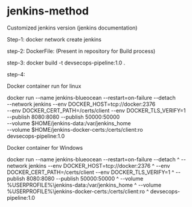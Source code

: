 # jenkins-method

Customized jenkins version (jenkins documentation)

Step-1:
docker network create jenkins

step-2:
DockerFile: (Present in repository for Build process)

step-3:
docker build -t devsecops-pipeline:1.0 .

step-4:

Docker container run for linux 

docker run --name jenkins-blueocean --restart=on-failure --detach \
  --network jenkins --env DOCKER_HOST=tcp://docker:2376 \
  --env DOCKER_CERT_PATH=/certs/client --env DOCKER_TLS_VERIFY=1 \
  --publish 8080:8080 --publish 50000:50000 \
  --volume $HOME/jenkins-data:/var/jenkins_home \
  --volume $HOME/jenkins-docker-certs:/certs/client:ro \
   devsecops-pipeline:1.0

Docker container for Windows

docker run --name jenkins-blueocean --restart=on-failure --detach ^
--network jenkins --env DOCKER_HOST=tcp://docker:2376 ^
--env DOCKER_CERT_PATH=/certs/client --env DOCKER_TLS_VERIFY=1 ^
--publish 8080:8080 --publish 50000:50000 ^
--volume %USERPROFILE%\jenkins-data:/var/jenkins_home ^
--volume %USERPROFILE%\jenkins-docker-certs:/certs/client:ro ^
devsecops-pipeline:1.0

